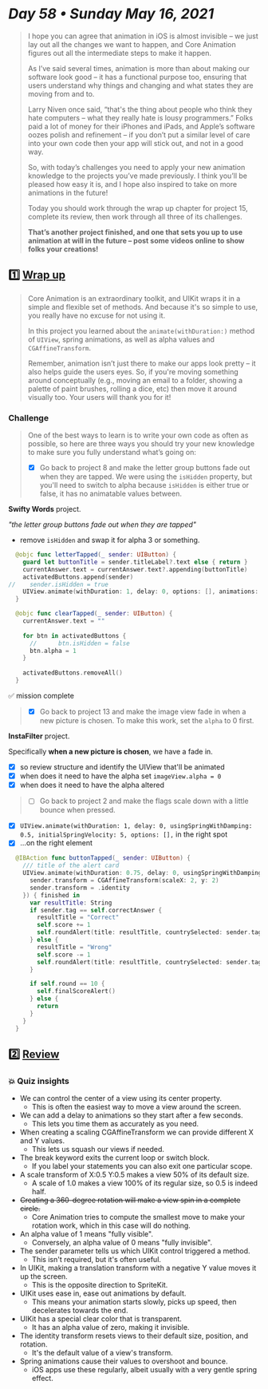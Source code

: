 # *Day 58 • Sunday May 16, 2021*

>I hope you can agree that animation in iOS is almost invisible – we just lay out all the changes we want to happen, and Core Animation figures out all the intermediate steps to make it happen.
>
>As I’ve said several times, animation is more than about making our software look good – it has a functional purpose too, ensuring that users understand why things and changing and what states they are moving from and to.
>
>Larry Niven once said, “that's the thing about people who think they hate computers – what they really hate is lousy programmers.” Folks paid a lot of money for their iPhones and iPads, and Apple’s software oozes polish and refinement – if you don’t put a similar level of care into your own code then your app will stick out, and not in a good way.
>
>So, with today’s challenges you need to apply your new animation knowledge to the projects you’ve made previously. I think you’ll be pleased how easy it is, and I hope also inspired to take on more animations in the future!
>
>Today you should work through the wrap up chapter for project 15, complete its review, then work through all three of its challenges.
>
>**That’s another project finished, and one that sets you up to use animation at will in the future – post some videos online to show folks your creations!**

## :one:  [Wrap up](https://www.hackingwithswift.com/read/15/5/wrap-up) 

>Core Animation is an extraordinary toolkit, and UIKit wraps it in a simple and flexible set of methods. And because it's so simple to use, you really have no excuse for not using it.
>
>In this project you learned about the `animate(withDuration:)` method of `UIView`, spring animations, as well as alpha values and `CGAffineTransform`.
>
>Remember, animation isn’t just there to make our apps look pretty – it also helps guide the users eyes. So, if you're moving something around conceptually (e.g., moving an email to a folder, showing a palette of paint brushes, rolling a dice, etc) then move it around visually too. Your users will thank you for it!

### Challenge

>One of the best ways to learn is to write your own code as often as possible, so here are three ways you should try your new knowledge to make sure you fully understand what’s going on:
>
>   - [x]  Go back to project 8 and make the letter group buttons fade out when they are tapped. We were using the `isHidden` property, but you'll need to switch to alpha because `isHidden` is either true or false, it has no animatable values between.

**Swifty Words** project.

_"the letter group buttons fade out when they are tapped"_
* remove `isHidden` and swap it for alpha 3 or something.

```swift
  @objc func letterTapped(_ sender: UIButton) {
    guard let buttonTitle = sender.titleLabel?.text else { return }
    currentAnswer.text = currentAnswer.text?.appending(buttonTitle)
    activatedButtons.append(sender)
//    sender.isHidden = true
    UIView.animate(withDuration: 1, delay: 0, options: [], animations: { sender.alpha = 0.1 })
  }

  @objc func clearTapped(_ sender: UIButton) {
    currentAnswer.text = ""
    
    for btn in activatedButtons {
      //      btn.isHidden = false
      btn.alpha = 1
    }
    
    activatedButtons.removeAll()
  }
```

:white_check_mark: mission complete

>   - [x]  Go back to project 13 and make the image view fade in when a new picture is chosen. To make this work, set the `alpha` to 0 first.

**InstaFilter** project.

Specifically **when a new picture is chosen**, we have a fade in.
  - [x]  so review structure and identify the UIView that'll be animated
  - [x]  when does it need to have the alpha set `imageView.alpha = 0`
  - [x]  when does it need to have the alpha altered

>   - [ ]  Go back to project 2 and make the flags scale down with a little bounce when pressed.

  - [x]  `UIView.animate(withDuration: 1, delay: 0, usingSpringWithDamping: 0.5, initialSpringVelocity: 5, options: [],` in the right spot
  - [x]  ...on the right element

```swift
  @IBAction func buttonTapped(_ sender: UIButton) {
    /// title of the alert card
    UIView.animate(withDuration: 0.75, delay: 0, usingSpringWithDamping: 0.5, initialSpringVelocity: 2, options: [], animations: {
      sender.transform = CGAffineTransform(scaleX: 2, y: 2)
      sender.transform = .identity
    }) { finished in
      var resultTitle: String
      if sender.tag == self.correctAnswer {
        resultTitle = "Correct"
        self.score += 1
        self.roundAlert(title: resultTitle, countrySelected: sender.tag)
      } else {
        resultTitle = "Wrong"
        self.score -= 1
        self.roundAlert(title: resultTitle, countrySelected: sender.tag)
      }

      if self.round == 10 {
        self.finalScoreAlert()
      } else {
        return
      }
    }
  }
```

## :two:  [Review](https://www.hackingwithswift.com/review/hws/project-15-animation) 

### :boom: Quiz insights
* We can control the center of a view using its center property.
  * This is often the easiest way to move a view around the screen.
* We can add a delay to animations so they start after a few seconds.
  * This lets you time them as accurately as you need.
* When creating a scaling CGAffineTransform we can provide different X and Y values.
  * This lets us squash our views if needed.
* The break keyword exits the current loop or switch block.
  * If you label your statements you can also exit one particular scope.
* A scale transform of X:0.5 Y:0.5 makes a view 50% of its default size.
  * A scale of 1.0 makes a view 100% of its regular size, so 0.5 is indeed half.
* ~~Creating a 360-degree rotation will make a view spin in a complete circle.~~
  * Core Animation tries to compute the smallest move to make your rotation work, which in this case will do nothing.
* An alpha value of 1 means "fully visible".
  * Conversely, an alpha value of 0 means "fully invisible".
* The sender parameter tells us which UIKit control triggered a method.
  * This isn't required, but it's often useful.
* In UIKit, making a translation transform with a negative Y value moves it up the screen.
  * This is the opposite direction to SpriteKit.
* UIKit uses ease in, ease out animations by default.
  * This means your animation starts slowly, picks up speed, then decelerates towards the end.
* UIKit has a special clear color that is transparent.
  * It has an alpha value of zero, making it invisible.
* The identity transform resets views to their default size, position, and rotation.
  * It's the default value of a view's transform.
* Spring animations cause their values to overshoot and bounce.
  * iOS apps use these regularly, albeit usually with a very gentle spring effect.